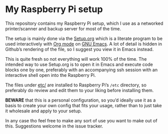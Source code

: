# My Raspberry Pi setup

This repository contains my Raspberry Pi setup, which I use as a
networked printer/scanner and backup server for most of the time.

The setup is mainly done via the [Setup.org](./Setup.org) which is a
literate program to be used interactively with [Org
mode](https://orgmode.org) on [GNU Emacs](https://gnu.org/s/emacs). A
lot of detail is hidden in Github’s rendering of the file, so I
suggest you view it in Emacs instead.

This is quite fresh so not everything will work 100% of the time.  The
intended way to use Setup.org is to open it in Emacs and execute code
blocks one by one, preferably with an accompanying ssh session with an
interactive shell open into the Raspberry Pi.

The files under [etc/](./etc/) are installed to Raspberry Pi’s `/etc`
directory, so preferably do review and edit them to your liking before
installing them.

**BEWARE** that this is a personal configuration, so you’d ideally use
it as a basis to create your own config that fits your usage, rather
than to just take it wholesale and apply to your setup.

In any case tho feel free to make any sort of use you want to make out
of this.  Suggestions welcome in the issue tracker.
